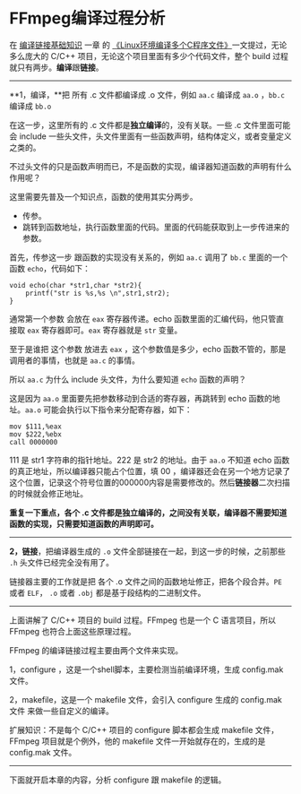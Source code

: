 # FFmpeg编译过程分析

在 [编译链接基础知识](https://ffmpeg.xianwaizhiyin.net/base-compile/intro.html) 一章 的  [《Linux环境编译多个C程序文件》](https://ffmpeg.xianwaizhiyin.net/base-compile/linux-c-multiple.html)一文提过，无论多么庞大的 C/C++ 项目，无论这个项目里面有多少个代码文件，整个 build 过程就只有两步。**编译**跟**链接**。

------

**1，编译，**把 所有 .c 文件都编译成 .o 文件，例如 `aa.c` 编译成 `aa.o` ，`bb.c` 编译成 `bb.o`

在这一步，这里所有的 .c 文件都是**独立编译**的，没有关联。一些 .c 文件里面可能会 include 一些头文件，头文件里面有一些函数声明，结构体定义，或者变量定义之类的。

不过头文件的只是函数声明而已，不是函数的实现，编译器知道函数的声明有什么作用呢？

这里需要先普及一个知识点，函数的使用其实分两步。

- 传参。
- 跳转到函数地址，执行函数里面的代码。里面的代码能获取到上一步传进来的参数。

首先，传参这一步 跟函数的实现没有关系的，例如 `aa.c` 调用了 `bb.c` 里面的一个函数 `echo`，代码如下：

```
void echo(char *str1,char *str2){
	printf("str is %s,%s \n",str1,str2);
}
```

通常第一个参数 会放在 `eax` 寄存器传递。echo 函数里面的汇编代码，他只管直接取 `eax` 寄存器即可。`eax` 寄存器就是 `str` 变量。

至于是谁把 这个参数 放进去 `eax` ，这个参数值是多少，echo 函数不管的，那是调用者的事情，也就是 `aa.c` 的事情。

所以 `aa.c` 为什么 include 头文件，为什么要知道 `echo` 函数的声明？

这是因为 `aa.o` 里面要先把参数移动到合适的寄存器，再跳转到 echo 函数的地址。`aa.o` 可能会执行以下指令来分配寄存器，如下：

```
mov $111,%eax
mov $222,%ebx
call 0000000
```

111 是 str1 字符串的指针地址。222 是 str2 的地址。由于 `aa.o` 不知道 echo 函数的真正地址，所以编译器只能占个位置，填 00 ，编译器还会在另一个地方记录了这个位置，记录这个符号位置的000000内容是需要修改的。然后**链接器**二次扫描的时候就会修正地址。

**重复一下重点，各个 .c 文件都是独立编译的，之间没有关联，编译器不需要知道函数的实现，只需要知道函数的声明即可。**

------

**2，链接**，把编译器生成的 `.o` 文件全部链接在一起，到这一步的时候，之前那些 `.h` 头文件已经完全没有用了。

链接器主要的工作就是把 各个 .o 文件之间的函数地址修正，把各个段合并。`PE` 或者 `ELF`， `.o` 或者 `.obj` 都是基于段结构的二进制文件。

------

上面讲解了 C/C++ 项目的 build 过程。FFmpeg 也是一个 C 语言项目，所以 FFmpeg 也符合上面这些原理过程。

FFmpeg 的编译链接过程主要由两个文件来实现。

1，configure ，这是一个shell脚本，主要检测当前编译环境，生成 config.mak 文件。

2，makefile，这是一个 makefile 文件，会引入 configure 生成的  config.mak 文件 来做一些自定义的编译。

扩展知识：不是每个 C/C++ 项目的 configure 脚本都会生成 makefile 文件，FFmpeg 项目就是个例外，他的 makefile 文件一开始就存在的，生成的是 config.mak 文件。

------

下面就开启本章的内容，分析 configure  跟 makefile 的逻辑。
